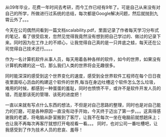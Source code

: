 从09年毕业，花费一年时间去考研，而今工作已经有9年了。可是自己从来没有对自己的所学，所做进行过系统的总结，每次都是Google解决问题，然后就抛到九霄云外了。。。

今天在公司偶然间看到一篇文档scalability.pdf，里面记录了作者每天学习分布式的笔记，看了很受启发，忽然见觉得我竟然没有想到把自己学过的、做过的记录下来。同时因为在工作上的不顺心，让我觉得自己真的是一只井底之蛙，每天还在公司觉得自己技术还行。。。。

作为一名计算机软件从事人员，每天用着各种各样的软件，如今的世界，如果没有计算机构建的这一切，那么我们人类的世界将会无趣很多。

同时能深深的感受到这个世界变化的速度，感受到全世界软件工程师在每个日日夜夜里面呕心沥血的构建这个软件的世界,每当在身边吐槽这个软件怎么怎么垃圾，难用的时候，都感到一种蛋蛋的羞耻，同时也愤愤不平，或许不是软件开发人员的错，而是那该死的管理、该死的进度把！

一直以来就有写点什么东西的想法，不但是对自己思路的整理，同时也是对自己能力的打磨，可是各种原因一直没有动手开始，今天终于迈出了第一步。。。这真得感谢我的老婆，将电脑从卧室搬到了客厅，让我不在每次一坐在电脑前就想趟床上；也让我不再每次再客厅就想打开电视看一看。。。 同时，也对公司一番吐槽吧，让我感受到了作为技术人员的悲哀、羞辱！
